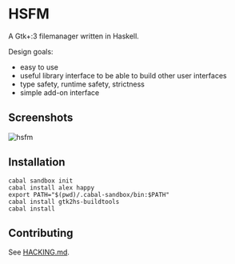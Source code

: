 HSFM
====

A Gtk+:3 filemanager written in Haskell.

Design goals:

- easy to use
- useful library interface to be able to build other user interfaces
- type safety, runtime safety, strictness
- simple add-on interface

Screenshots
-----------

![hsfm](https://cloud.githubusercontent.com/assets/1241845/14768900/06efd43c-0a4d-11e6-939e-6b067bdb47ce.png "hsfm-gtk")

Installation
------------

```
cabal sandbox init
cabal install alex happy
export PATH="$(pwd)/.cabal-sandbox/bin:$PATH"
cabal install gtk2hs-buildtools
cabal install
```


Contributing
------------

See [HACKING.md](hacking/HACKING.md).
